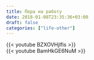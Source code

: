 ```yaml
---
title: Пора на работу
date: 2018-01-08T23:35:36+03:00
draft: false
categories: ["life-other"]
---
```


<div class="row">
  <div class="col-sm-6">
    {{< youtube BZXOVHjlfis >}}
    <strong></strong>
  </div>
  <div class="col-sm-6">
    {{< youtube BamHkGE6NuM >}}
    <strong></strong>
  </div>
</div>
<!--more-->
